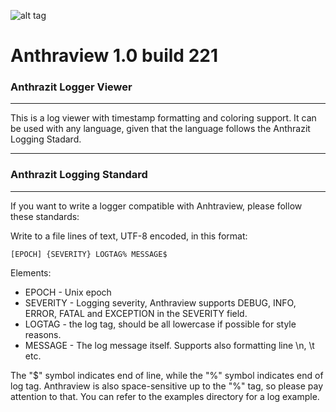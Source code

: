 ![alt tag](http://i.imgur.com/MjbzJ9C.png)

# Anthraview 1.0 build 221
### Anthrazit Logger Viewer

---

This is a log viewer with timestamp formatting and
coloring support. It can be used with any language, 
given that the language follows the Anthrazit Logging 
Stadard.

---

### Anthrazit Logging Standard
---
If you want to write a logger compatible with 
Anhtraview, please follow these standards:

Write to a file lines of text, UTF-8 encoded, 
in this format:

```
[EPOCH] {SEVERITY} LOGTAG% MESSAGE$
```

Elements:
 * EPOCH - Unix epoch
 * SEVERITY - Logging severity, Anthraview supports
DEBUG, INFO, ERROR, FATAL and EXCEPTION in the 
SEVERITY field.
 * LOGTAG - the log tag, should be all lowercase if
possible for style reasons.
 * MESSAGE - The log message itself. Supports also 
formatting line \n, \t etc.

The "$" symbol indicates end of line, while the 
"%" symbol indicates end of log tag. Anthraview
is also space-sensitive up to the "%" tag, so please
pay attention to that. You can refer to the examples
directory for a log example.
